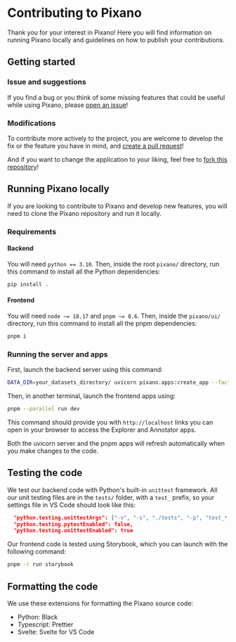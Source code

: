 # Contributing to Pixano

Thank you for your interest in Pixano! Here you will find information on running Pixano locally and guidelines on how to publish your contributions.

## Getting started

### Issue and suggestions

If you find a bug or you think of some missing features that could be useful while using Pixano, please [open an issue](https://github.com/pixano/pixano/issues)!

### Modifications

To contribute more actively to the project, you are welcome to develop the fix or the feature you have in mind, and [create a pull request](https://github.com/pixano/pixano/pulls)!

And if you want to change the application to your liking, feel free to [fork this repository](https://github.com/pixano/pixano/fork)!

## Running Pixano locally

If you are looking to contribute to Pixano and develop new features, you will need to clone the Pixano repository and run it locally.

### Requirements

#### Backend

You will need `python == 3.10`. Then, inside the root `pixano/` directory, run this command to install all the Python dependencies:

```bash
pip install .
```

#### Frontend

You will need `node ~= 18.17` and `pnpm ~= 8.6`. Then, inside the `pixano/ui/` directory, run this command to install all the pnpm dependencies:

```bash
pnpm i
```

### Running the server and apps

First, launch the backend server using this command:

```bash
DATA_DIR=your_datasets_directory/ uvicorn pixano.apps:create_app --factory --reload
```

Then, in another terminal, launch the frontend apps using:

```bash
pnpm --parallel run dev
```

This command should provide you with `http://localhost` links you can open in your browser to access the Explorer and Annotator apps.

Both the uvicorn server and the pnpm apps will refresh automatically when you make changes to the code.

## Testing the code

We test our backend code with Python's built-in `unittest` framework. All our unit testing files are in the `tests/` folder, with a `test_` prefix, so your settings file in VS Code should look like this:

```json
  "python.testing.unittestArgs": ["-v", "-s", "./tests", "-p", "test_*.py"],
  "python.testing.pytestEnabled": false,
  "python.testing.unittestEnabled": true
```

Our frontend code is tested using Storybook, which you can launch with the following command:

```bash
pnpm -r run storybook
```

## Formatting the code

We use these extensions for formatting the Pixano source code:

- Python: Black
- Typescript: Prettier
- Svelte: Svelte for VS Code
